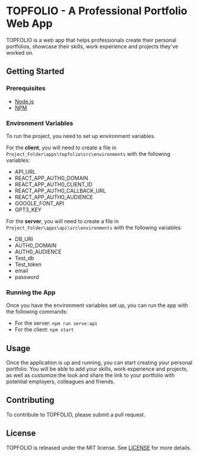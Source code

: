 # TOPFOLIO - A Professional Portfolio Web App

TOPFOLIO is a web app that helps professionals create their personal portfolios, showcase their skills, work experience and projects they've worked on.

## Getting Started

### Prerequisites

* [Node.js](https://nodejs.org/en/)
* [NPM](https://www.npmjs.com/)

### Environment Variables

To run the project, you need to set up environment variables. 

For the **client**, you will need to create a file in `Project_Folder\apps\topfolio\src\environments` with the following variables:

* API_URL 
* REACT_APP_AUTH0_DOMAIN 
* REACT_APP_AUTH0_CLIENT_ID 
* REACT_APP_AUTH0_CALLBACK_URL 
* REACT_APP_AUTH0_AUDIENCE 
* GOOGLE_FONT_API 
* GPT3_KEY 

For the **server**, you will need to create a file in `Project_Folder\apps\api\src\environments` with the following variables:

* DB_URI 
* AUTH0_DOMAIN 
* AUTH0_AUDIENCE 
* Test_db 
* Test_token 
* email 
* password 

### Running the App

Once you have the environment variables set up, you can run the app with the following commands: 

* For the server: `npm run serve:api`
* For the client: `npm start`

## Usage

Once the application is up and running, you can start creating your personal portfolio. You will be able to add your skills, work experience and projects, as well as customize the look and share the link to your portfolio with potential employers, colleagues and friends.

## Contributing

To contribute to TOPFOLIO, please submit a pull request.

## License

TOPFOLIO is released under the MIT license. See [LICENSE](LICENSE) for more details.
